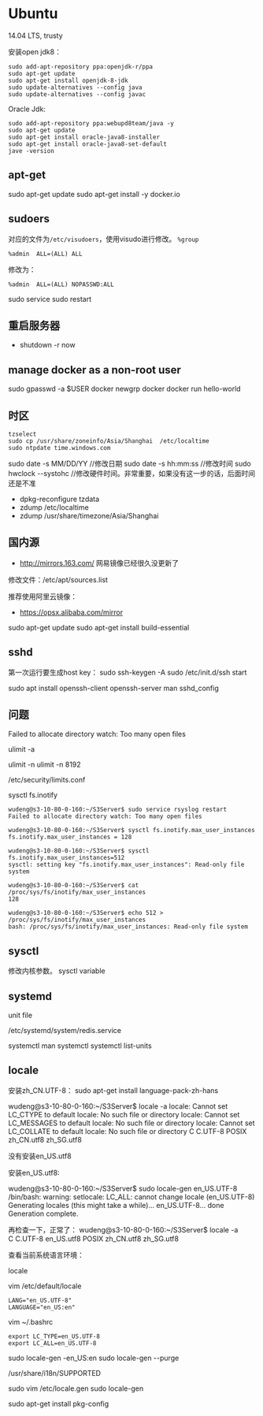 # Ubuntu

14.04 LTS, trusty

安装open jdk8：
```
sudo add-apt-repository ppa:openjdk-r/ppa
sudo apt-get update
sudo apt-get install openjdk-8-jdk
sudo update-alternatives --config java
sudo update-alternatives --config javac
```

Oracle Jdk:
```
sudo add-apt-repository ppa:webupd8team/java -y
sudo apt-get update
sudo apt-get install oracle-java8-installer
sudo apt-get install oracle-java8-set-default
jave -version
```

## apt-get
sudo apt-get update
sudo apt-get install -y docker.io


## sudoers
对应的文件为`/etc/visudoers`，使用visudo进行修改。
`%group`

```
%admin  ALL=(ALL) ALL
```
修改为：
```
%admin  ALL=(ALL) NOPASSWD:ALL
```

sudo service sudo restart

## 重启服务器 
* shutdown -r now

## manage docker as a non-root user

sudo gpasswd -a $USER docker
newgrp docker
docker run hello-world

## 时区
```
tzselect
sudo cp /usr/share/zoneinfo/Asia/Shanghai  /etc/localtime
sudo ntpdate time.windows.com
```

sudo date -s MM/DD/YY //修改日期
sudo date -s hh:mm:ss //修改时间
sudo hwclock --systohc //修改硬件时间。非常重要，如果没有这一步的话，后面时间还是不准


* dpkg-reconfigure tzdata
* zdump /etc/localtime
* zdump /usr/share/timezone/Asia/Shanghai

## 国内源

* http://mirrors.163.com/ 网易镜像已经很久没更新了

修改文件：/etc/apt/sources.list

推荐使用阿里云镜像：
* https://opsx.alibaba.com/mirror


sudo apt-get update
sudo apt-get install build-essential


## sshd
第一次运行要生成host key：
sudo ssh-keygen -A
sudo /etc/init.d/ssh start


sudo apt install openssh-client openssh-server
man sshd_config



## 问题
Failed to allocate directory watch: Too many open files

ulimit -a 

ulimit -n
ulimit -n 8192

/etc/security/limits.conf


sysctl fs.inotify

```
wudeng@s3-10-80-0-160:~/S3Server$ sudo service rsyslog restart
Failed to allocate directory watch: Too many open files

wudeng@s3-10-80-0-160:~/S3Server$ sysctl fs.inotify.max_user_instances
fs.inotify.max_user_instances = 128

wudeng@s3-10-80-0-160:~/S3Server$ sysctl fs.inotify.max_user_instances=512
sysctl: setting key "fs.inotify.max_user_instances": Read-only file system

wudeng@s3-10-80-0-160:~/S3Server$ cat /proc/sys/fs/inotify/max_user_instances 
128

wudeng@s3-10-80-0-160:~/S3Server$ echo 512 > /proc/sys/fs/inotify/max_user_instances
bash: /proc/sys/fs/inotify/max_user_instances: Read-only file system

```

## sysctl

修改内核参数。
sysctl variable

## systemd
unit file

/etc/systemd/system/redis.service

systemctl
man systemctl
systemctl list-units

## locale

安装zh_CN.UTF-8：
sudo apt-get install language-pack-zh-hans



wudeng@s3-10-80-0-160:~/S3Server$ locale -a
locale: Cannot set LC_CTYPE to default locale: No such file or directory
locale: Cannot set LC_MESSAGES to default locale: No such file or directory
locale: Cannot set LC_COLLATE to default locale: No such file or directory
C
C.UTF-8
POSIX
zh_CN.utf8
zh_SG.utf8

没有安装en_US.utf8

安装en_US.utf8:

wudeng@s3-10-80-0-160:~/S3Server$ sudo locale-gen en_US.UTF-8
/bin/bash: warning: setlocale: LC_ALL: cannot change locale (en_US.UTF-8)
Generating locales (this might take a while)...
  en_US.UTF-8... done
Generation complete.

再检查一下，正常了：
wudeng@s3-10-80-0-160:~/S3Server$ locale -a                  
C
C.UTF-8
en_US.utf8
POSIX
zh_CN.utf8
zh_SG.utf8



查看当前系统语言环境：

locale

vim /etc/default/locale
```
LANG="en_US.UTF-8"
LANGUAGE="en_US:en"
```

vim ~/.bashrc
```
export LC_TYPE=en_US.UTF-8
export LC_ALL=en_US.UTF-8
```


sudo locale-gen -en_US:en
sudo locale-gen --purge

/usr/share/i18n/SUPPORTED



sudo vim /etc/locale.gen
sudo locale-gen




sudo apt-get install pkg-config
